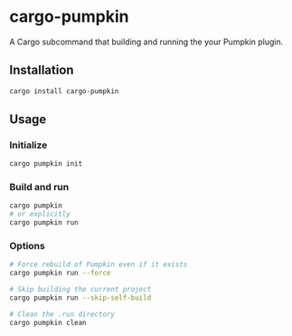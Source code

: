 # cargo-pumpkin

A Cargo subcommand that building and running the your Pumpkin plugin.

## Installation

```bash
cargo install cargo-pumpkin
```

## Usage

### Initialize
```bash
cargo pumpkin init
```

### Build and run
```bash
cargo pumpkin
# or explicitly
cargo pumpkin run
```

### Options
```bash
# Force rebuild of Pumpkin even if it exists
cargo pumpkin run --force

# Skip building the current project
cargo pumpkin run --skip-self-build

# Clean the .run directory
cargo pumpkin clean
```